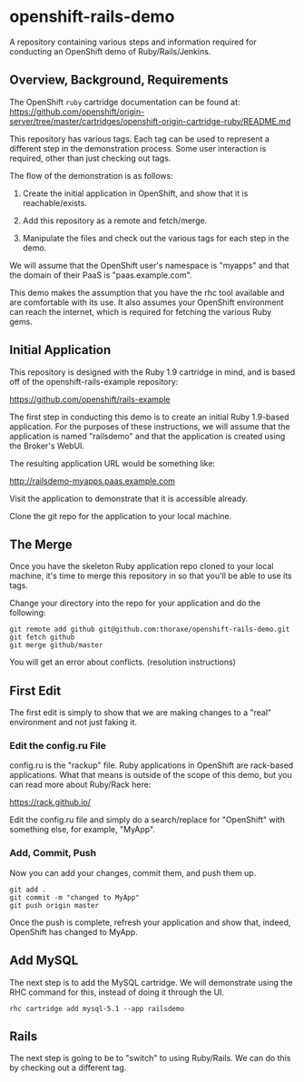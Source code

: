 # openshift-rails-demo
A repository containing various steps and information required for conducting an
OpenShift demo of Ruby/Rails/Jenkins.

## Overview, Background, Requirements
The OpenShift `ruby` cartridge documentation can be found at:
https://github.com/openshift/origin-server/tree/master/cartridges/openshift-origin-cartridge-ruby/README.md

This repository has various tags. Each tag can be used to represent a different
step in the demonstration process. Some user interaction is required, other than
just checking out tags.

The flow of the demonstration is as follows:

1. Create the initial application in OpenShift, and show that it is
reachable/exists.

2. Add this repository as a remote and fetch/merge.

3. Manipulate the files and check out the various tags for each step in the
demo.

We will assume that the OpenShift user's namespace is "myapps" and that the
domain of their PaaS is "paas.example.com".

This demo makes the assumption that you have the rhc tool available and are
comfortable with its use. It also assumes your OpenShift environment can reach
the internet, which is required for fetching the various Ruby gems.

## Initial Application
This repository is designed with the Ruby 1.9 cartridge in mind, and is based
off of the openshift-rails-example repository:

https://github.com/openshift/rails-example

The first step in conducting this demo is to create an initial Ruby 1.9-based
application. For the purposes of these instructions, we will assume that the
application is named "railsdemo" and that the application is created using the
Broker's WebUI.

The resulting application URL would be something like:

http://railsdemo-myapps.paas.example.com

Visit the application to demonstrate that it is accessible already.

Clone the git repo for the application to your local machine.

## The Merge
Once you have the skeleton Ruby application repo cloned to your local machine,
it's time to merge this repository in so that you'll be able to use its tags.

Change your directory into the repo for your application and do the following:
```
git remote add github git@github.com:thoraxe/openshift-rails-demo.git
git fetch github
git merge github/master
```

You will get an error about conflicts. (resolution instructions)

## First Edit
The first edit is simply to show that we are making changes to a "real"
environment and not just faking it.

### Edit the config.ru File
config.ru is the "rackup" file. Ruby applications in OpenShift are rack-based
applications. What that means is outside of the scope of this demo, but you can
read more about Ruby/Rack here:

https://rack.github.io/

Edit the config.ru file and simply do a search/replace for "OpenShift" with
something else, for example, "MyApp".

### Add, Commit, Push
Now you can add your changes, commit them, and push them up.

```
git add .
git commit -m "changed to MyApp"
git push origin master
```

Once the push is complete, refresh your application and show that, indeed,
OpenShift has changed to MyApp.

## Add MySQL
The next step is to add the MySQL cartridge. We will demonstrate using the RHC
command for this, instead of doing it through the UI.

```
rhc cartridge add mysql-5.1 --app railsdemo
```

## Rails
The next step is going to be to "switch" to using Ruby/Rails. We can do this by
checking out a different tag.
